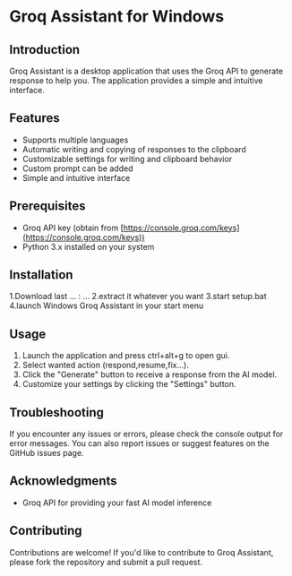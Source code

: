 **Groq Assistant for Windows**
=====================

**Introduction**
---------------

Groq Assistant is a desktop application that uses the Groq API to generate response to help you.
The application provides a simple and intuitive interface.

**Features**
------------

* Supports multiple languages
* Automatic writing and copying of responses to the clipboard
* Customizable settings for writing and clipboard behavior
* Custom prompt can be added
* Simple and intuitive interface

**Prerequisites**
-------------------

* Groq API key (obtain from [https://console.groq.com/keys](https://console.groq.com/keys))
* Python 3.x installed on your system

**Installation**
-------------------
1.Download last ... : ...
2.extract it whatever you want
3.start setup.bat
4.launch Windows Groq Assistant in your start menu


**Usage**
-----

1. Launch the application and press ctrl+alt+g to open gui.
2. Select wanted action (respond,resume,fix...).
3. Click the "Generate" button to receive a response from the AI model.
4. Customize your settings by clicking the "Settings" button.

**Troubleshooting**
-------------------

If you encounter any issues or errors, please check the console output for error messages. You can also report issues or suggest features on the GitHub issues page.


**Acknowledgments**
-------------------
* Groq API for providing your fast AI model inference


**Contributing**
--------------

Contributions are welcome! If you'd like to contribute to Groq Assistant, please fork the repository and submit a pull request.
